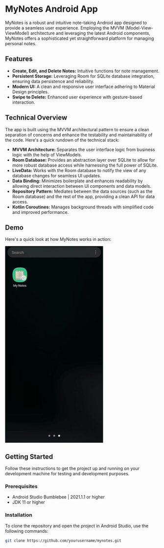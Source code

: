 # MyNotes Android App

MyNotes is a robust and intuitive note-taking Android app designed to provide a seamless user experience. Employing the MVVM (Model-View-ViewModel) architecture and leveraging the latest Android components, MyNotes offers a sophisticated yet straightforward platform for managing personal notes.

## Features

- **Create, Edit, and Delete Notes:** Intuitive functions for note management.
- **Persistent Storage:** Leveraging Room for SQLite database integration, ensuring data persistence and reliability.
- **Modern UI:** A clean and responsive user interface adhering to Material Design principles.
- **Swipe to Delete:** Enhanced user experience with gesture-based interaction.

## Technical Overview

The app is built using the MVVM architectural pattern to ensure a clean separation of concerns and enhance the testability and maintainability of the code. Here's a quick rundown of the technical stack:

- **MVVM Architecture:** Separates the user interface logic from business logic with the help of ViewModels.
- **Room Database:** Provides an abstraction layer over SQLite to allow for more robust database access while harnessing the full power of SQLite.
- **LiveData:** Works with the Room database to notify the view of any database changes for seamless UI updates.
- **Data Binding:** Minimizes boilerplate and enhances readability by allowing direct interaction between UI components and data models.
- **Repository Pattern:** Mediates between the data sources (such as the Room database) and the rest of the app, providing a clean API for data access.
- **Kotlin Coroutines:** Manages background threads with simplified code and improved performance.

## Demo

Here's a quick look at how MyNotes works in action:

![MyNotes App Demo](app/src/main/java/com/example/mynotes/assets/AppDemo.gif)

## Getting Started

Follow these instructions to get the project up and running on your development machine for testing and development purposes.

### Prerequisites

- Android Studio Bumblebee | 2021.1.1 or higher
- JDK 11 or higher

### Installation

To clone the repository and open the project in Android Studio, use the following commands:

```bash
git clone https://github.com/yourusername/mynotes.git

